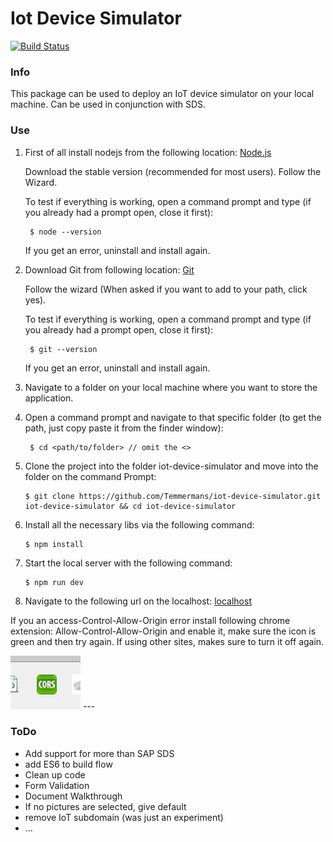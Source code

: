 # Iot Device Simulator

[![Build Status](https://travis-ci.org/travis-ci/travis-web.png?branch=master)](https://travis-ci.org/travis-ci/travis-web)

### Info

This package can be used to deploy an IoT device simulator on your local machine. Can be used in conjunction with SDS.

### Use

1. First of all install nodejs from the following location: [Node.js](https://nodejs.org/en/)

   Download the stable version (recommended for most users). Follow the Wizard.
   
   To test if everything is working, open a command prompt and type (if you already had a prompt open, close it first):
   ```
    $ node --version
   ```
   
   If you get an error, uninstall and install again.
   
2. Download Git from following location: [Git](https://git-scm.com/downloads)

   Follow the wizard (When asked if you want to add to your path, click yes).
   
   To test if everything is working, open a command prompt and type (if you already had a prompt open, close it first):
   ```
    $ git --version
   ```
   If you get an error, uninstall and install again.
   
3. Navigate to a folder on your local machine where you want to store the application.

4. Open a command prompt and navigate to that specific folder (to get the path, just copy paste it from the finder window):
   ```
    $ cd <path/to/folder> // omit the <>
   ```
5. Clone the project into the folder iot-device-simulator and move into the folder on the command Prompt:
    ```
    $ git clone https://github.com/Temmermans/iot-device-simulator.git iot-device-simulator && cd iot-device-simulator
    ```
6. Install all the necessary libs via the following command:
    ```
    $ npm install
    ```
7. Start the local server with the following command:
    ```
    $ npm run dev
    ```
8. Navigate to the following url on the localhost: [localhost](http://localhost:3000/simulator)

If you an access-Control-Allow-Origin error install following chrome extension: Allow-Control-Allow-Origin and enable it, make sure the icon is green and then try again.
If using other sites, makes sure to turn it off again.

![alt text](./readme-images/chrome-extension.png) ---

### ToDo

- Add support for more than SAP SDS
- add ES6 to build flow
- Clean up code
- Form Validation
- Document Walkthrough
- If no pictures are selected, give default
- remove IoT subdomain (was just an experiment)
- ...
